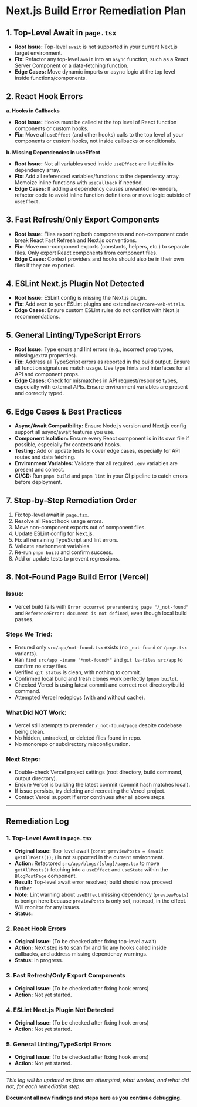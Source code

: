 # Next.js Build Error Remediation Plan

## 1. Top-Level Await in `page.tsx`
- **Root Issue:** Top-level `await` is not supported in your current Next.js target environment.
- **Fix:** Refactor any top-level `await` into an `async` function, such as a React Server Component or a data-fetching function.
- **Edge Cases:** Move dynamic imports or async logic at the top level inside functions/components.

## 2. React Hook Errors
**a. Hooks in Callbacks**
- **Root Issue:** Hooks must be called at the top level of React function components or custom hooks.
- **Fix:** Move all `useEffect` (and other hooks) calls to the top level of your components or custom hooks, not inside callbacks or conditionals.

**b. Missing Dependencies in useEffect**
- **Root Issue:** Not all variables used inside `useEffect` are listed in its dependency array.
- **Fix:** Add all referenced variables/functions to the dependency array. Memoize inline functions with `useCallback` if needed.
- **Edge Cases:** If adding a dependency causes unwanted re-renders, refactor code to avoid inline function definitions or move logic outside of `useEffect`.

## 3. Fast Refresh/Only Export Components
- **Root Issue:** Files exporting both components and non-component code break React Fast Refresh and Next.js conventions.
- **Fix:** Move non-component exports (constants, helpers, etc.) to separate files. Only export React components from component files.
- **Edge Cases:** Context providers and hooks should also be in their own files if they are exported.

## 4. ESLint Next.js Plugin Not Detected
- **Root Issue:** ESLint config is missing the Next.js plugin.
- **Fix:** Add `next` to your ESLint plugins and extend `next/core-web-vitals`.
- **Edge Cases:** Ensure custom ESLint rules do not conflict with Next.js recommendations.

## 5. General Linting/TypeScript Errors
- **Root Issue:** Type errors and lint errors (e.g., incorrect prop types, missing/extra properties).
- **Fix:** Address all TypeScript errors as reported in the build output. Ensure all function signatures match usage. Use type hints and interfaces for all API and component props.
- **Edge Cases:** Check for mismatches in API request/response types, especially with external APIs. Ensure environment variables are present and correctly typed.

## 6. Edge Cases & Best Practices
- **Async/Await Compatibility:** Ensure Node.js version and Next.js config support all async/await features you use.
- **Component Isolation:** Ensure every React component is in its own file if possible, especially for contexts and hooks.
- **Testing:** Add or update tests to cover edge cases, especially for API routes and data fetching.
- **Environment Variables:** Validate that all required `.env` variables are present and correct.
- **CI/CD:** Run `pnpm build` and `pnpm lint` in your CI pipeline to catch errors before deployment.

## 7. Step-by-Step Remediation Order
1. Fix top-level await in `page.tsx`.
2. Resolve all React hook usage errors.
3. Move non-component exports out of component files.
4. Update ESLint config for Next.js.
5. Fix all remaining TypeScript and lint errors.
6. Validate environment variables.
7. Re-run `pnpm build` and confirm success.
8. Add or update tests to prevent regressions.

## 8. Not-Found Page Build Error (Vercel)
### Issue:
- Vercel build fails with `Error occurred prerendering page "/_not-found"` and `ReferenceError: document is not defined`, even though local build passes.

### Steps We Tried:
- Ensured only `src/app/not-found.tsx` exists (no `_not-found` or `/page.tsx` variants).
- Ran `find src/app -iname "*not-found*"` and `git ls-files src/app` to confirm no stray files.
- Verified `git status` is clean, with nothing to commit.
- Confirmed local build and fresh clones work perfectly (`pnpm build`).
- Checked Vercel is using latest commit and correct root directory/build command.
- Attempted Vercel redeploys (with and without cache).

### What Did NOT Work:
- Vercel still attempts to prerender `/_not-found/page` despite codebase being clean.
- No hidden, untracked, or deleted files found in repo.
- No monorepo or subdirectory misconfiguration.

### Next Steps:
- Double-check Vercel project settings (root directory, build command, output directory).
- Ensure Vercel is building the latest commit (commit hash matches local).
- If issue persists, try deleting and recreating the Vercel project.
- Contact Vercel support if error continues after all above steps.

---

## Remediation Log

### 1. Top-Level Await in `page.tsx`
- **Original Issue:** Top-level await (`const previewPosts = (await getAllPosts());`) is not supported in the current environment.
- **Action:** Refactored `src/app/blogs/[slug]/page.tsx` to move `getAllPosts()` fetching into a `useEffect` and `useState` within the `BlogPostPage` component.
- **Result:** Top-level await error resolved; build should now proceed further.
- **Note:** Lint warning about `useEffect` missing dependency (`previewPosts`) is benign here because `previewPosts` is only set, not read, in the effect. Will monitor for any issues.
- **Status:** 

### 2. React Hook Errors
- **Original Issue:** (To be checked after fixing top-level await)
- **Action:** Next step is to scan for and fix any hooks called inside callbacks, and address missing dependency warnings.
- **Status:** In progress.

### 3. Fast Refresh/Only Export Components
- **Original Issue:** (To be checked after fixing hook errors)
- **Action:** Not yet started.

### 4. ESLint Next.js Plugin Not Detected
- **Original Issue:** (To be checked after fixing hook errors)
- **Action:** Not yet started.

### 5. General Linting/TypeScript Errors
- **Original Issue:** (To be checked after fixing hook errors)
- **Action:** Not yet started.

---

*This log will be updated as fixes are attempted, what worked, and what did not, for each remediation step.*

**Document all new findings and steps here as you continue debugging.**